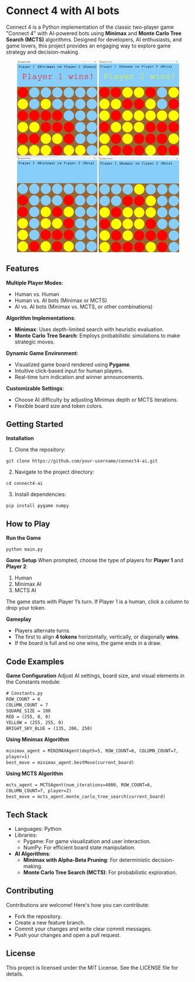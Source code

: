# Connect 4 with AI bots
Connect 4 is a Python implementation of the classic two-player game "Connect 4" with AI-powered bots using **Minimax** and **Monte Carlo Tree Search (MCTS)** algorithms.
Designed for developers, AI enthusiasts, and game lovers, this project provides an engaging way to explore game strategy and decision-making.  

<p align="center">
  <img src="Images/Minimax_win.png" alt="Minimax Winning Move" width="220" />
  <img src="Images/Mtcs_win.png" alt="MCTS Winning Move" width="220" />
  <img src="Images/Minimax_vs_Mtcs.png" alt="Minimax vs MCTS" width="220" />
  <img src="Images/Random_game.png" alt="Random Gameplay Example" width="220" />
</p>

## Features
**Multiple Player Modes**:  
- Human vs. Human  
- Human vs. AI bots (Minimax or MCTS)  
- AI vs. AI bots (Minimax vs. MCTS, or other combinations)

**Algorithm Implementations**:
- **Minimax**: Uses depth-limited search with heuristic evaluation.
- **Monte Carlo Tree Search**: Employs probabilistic simulations to make strategic moves.

**Dynamic Game Environment**:
- Visualized game board rendered using **Pygame**.  
- Intuitive click-based input for human players.  
- Real-time turn indication and winner announcements.  

**Customizable Settings**:
- Choose AI difficulty by adjusting Minimax depth or MCTS iterations.
- Flexible board size and token colors.
  
  
## Getting Started
**Installation**  
1) Clone the repository:
```
git clone https://github.com/your-username/connect4-ai.git
```

2) Navigate to the project directory:  
```
cd connect4-ai
```

3) Install dependencies:  
```
pip install pygame numpy
```


## How to Play
**Run the Game**
```
python main.py
```

**Game Setup**
When prompted, choose the type of players for **Player 1** and **Player 2**:  
1) Human  
2) Minimax AI  
3) MCTS AI  

The game starts with Player 1’s turn. If Player 1 is a human, click a column to drop your token.

**Gameplay**
- Players alternate turns.  
- The first to align **4 tokens** horizontally, vertically, or diagonally **wins**.  
- If the board is full and no one wins, the game ends in a draw.  


## Code Examples
**Game Configuration**
Adjust AI settings, board size, and visual elements in the Constants module:
```
# Constants.py
ROW_COUNT = 6
COLUMN_COUNT = 7
SQUARE_SIZE = 100
RED = (255, 0, 0)
YELLOW = (255, 255, 0)
BRIGHT_SKY_BLUE = (135, 206, 250)
```

**Using Minimax Algorithm**  
```
minimax_agent = MINIMAXAgent(depth=5, ROW_COUNT=6, COLUMN_COUNT=7, player=1)
best_move = minimax_agent.bestMove(current_board)
```
**Using MCTS Algorithm**  
```
mcts_agent = MCTSAgent(num_iterations=4000, ROW_COUNT=6, COLUMN_COUNT=7, player=2)
best_move = mcts_agent.monte_carlo_tree_search(current_board)
```

## Tech Stack
- Languages: Python
- Libraries:
  - Pygame: For game visualization and user interaction.
  - NumPy: For efficient board state manipulation.
- **AI Algorithms**:
  - **Minimax with Alpha-Beta Pruning**: For deterministic decision-making.
  - **Monte Carlo Tree Search (MCTS)**: For probabilistic exploration.


## Contributing
Contributions are welcome! Here's how you can contribute:
- Fork the repository.
- Create a new feature branch.
- Commit your changes and write clear commit messages.
- Push your changes and open a pull request.

## License
This project is licensed under the MIT License. See the LICENSE file for details.

